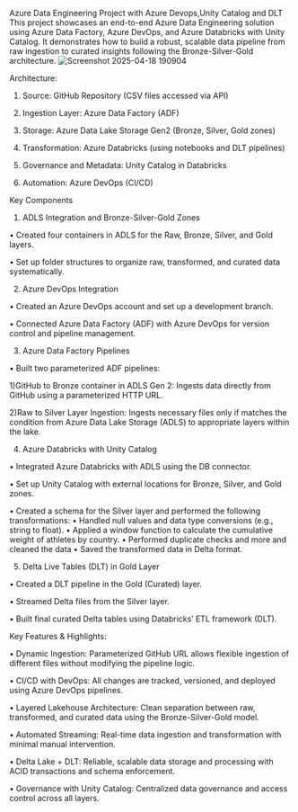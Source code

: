 Azure Data Engineering Project with Azure Devops,Unity Catalog and DLT
This project showcases an end-to-end Azure Data Engineering solution using Azure Data Factory, Azure DevOps, and Azure Databricks with Unity Catalog. It demonstrates how to build a robust, scalable data pipeline from raw ingestion to curated insights following the Bronze-Silver-Gold architecture.
![Screenshot 2025-04-18 190904](https://github.com/user-attachments/assets/5fcbec3f-a29a-4731-8a06-86e241fb60dd)

Architecture:

1. Source: GitHub Repository (CSV files accessed via API)

2. Ingestion Layer: Azure Data Factory (ADF)

3. Storage: Azure Data Lake Storage Gen2 (Bronze, Silver, Gold zones)

4. Transformation: Azure Databricks (using notebooks and DLT pipelines)

5. Governance and Metadata: Unity Catalog in Databricks

6. Automation: Azure DevOps (CI/CD)

Key Components

1. ADLS Integration and Bronze-Silver-Gold Zones

• Created four containers in ADLS for the Raw, Bronze, Silver, and Gold layers.

• Set up folder structures to organize raw, transformed, and curated data systematically.

2. Azure DevOps Integration
   
• Created an Azure DevOps account and set up a development branch.

• Connected Azure Data Factory (ADF) with Azure DevOps for version control and pipeline management.


3. Azure Data Factory Pipelines
   
• Built two parameterized ADF pipelines:

   1)GitHub to Bronze container in ADLS Gen 2: Ingests data directly from GitHub using a parameterized HTTP URL.

   2)Raw to Silver Layer Ingestion: Ingests necessary files only if matches the condition from Azure Data Lake Storage (ADLS) to appropriate layers within the lake.

4. Azure Databricks with Unity Catalog
   
• Integrated Azure Databricks with ADLS using the DB connector.

• Set up Unity Catalog with external locations for Bronze, Silver, and Gold zones.

• Created a schema for the Silver layer and performed the following transformations:
  • Handled null values and data type conversions (e.g., string to float).
  • Applied a window function to calculate the cumulative weight of athletes by country.
  • Performed duplicate checks and more and cleaned the data
  • Saved the transformed data in Delta format.

5. Delta Live Tables (DLT) in Gold Layer
   
• Created a DLT pipeline in the Gold (Curated) layer.

• Streamed Delta files from the Silver layer.

• Built final curated Delta tables using Databricks’ ETL framework (DLT).

Key Features & Highlights:

• Dynamic Ingestion: Parameterized GitHub URL allows flexible ingestion of different files without modifying the pipeline logic.

• CI/CD with DevOps: All changes are tracked, versioned, and deployed using Azure DevOps pipelines.

• Layered Lakehouse Architecture: Clean separation between raw, transformed, and curated data using the Bronze-Silver-Gold model.

• Automated Streaming: Real-time data ingestion and transformation with minimal manual intervention.

• Delta Lake + DLT: Reliable, scalable data storage and processing with ACID transactions and schema enforcement.

• Governance with Unity Catalog: Centralized data governance and access control across all layers.
